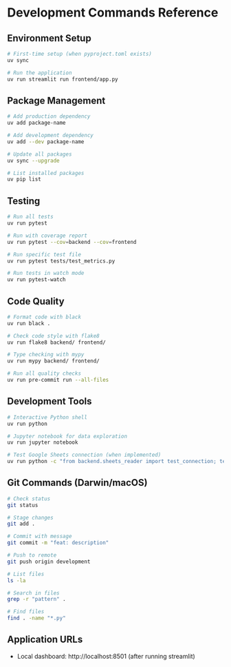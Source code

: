 # Development Commands Reference

## Environment Setup
```bash
# First-time setup (when pyproject.toml exists)
uv sync

# Run the application
uv run streamlit run frontend/app.py
```

## Package Management
```bash
# Add production dependency
uv add package-name

# Add development dependency  
uv add --dev package-name

# Update all packages
uv sync --upgrade

# List installed packages
uv pip list
```

## Testing
```bash
# Run all tests
uv run pytest

# Run with coverage report
uv run pytest --cov=backend --cov=frontend

# Run specific test file
uv run pytest tests/test_metrics.py

# Run tests in watch mode
uv run pytest-watch
```

## Code Quality
```bash
# Format code with black
uv run black .

# Check code style with flake8
uv run flake8 backend/ frontend/

# Type checking with mypy
uv run mypy backend/ frontend/

# Run all quality checks
uv run pre-commit run --all-files
```

## Development Tools
```bash
# Interactive Python shell
uv run python

# Jupyter notebook for data exploration
uv run jupyter notebook

# Test Google Sheets connection (when implemented)
uv run python -c "from backend.sheets_reader import test_connection; test_connection()"
```

## Git Commands (Darwin/macOS)
```bash
# Check status
git status

# Stage changes
git add .

# Commit with message
git commit -m "feat: description"

# Push to remote
git push origin development

# List files
ls -la

# Search in files
grep -r "pattern" .

# Find files
find . -name "*.py"
```

## Application URLs
- Local dashboard: http://localhost:8501 (after running streamlit)